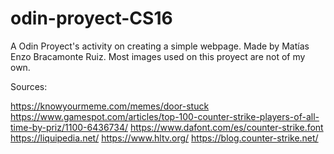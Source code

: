 # odin-proyect-CS16
A Odin Proyect's activity on creating a simple webpage. Made by Matías Enzo Bracamonte Ruiz. Most images used on this proyect are not of my own.

Sources:

https://knowyourmeme.com/memes/door-stuck
https://www.gamespot.com/articles/top-100-counter-strike-players-of-all-time-by-priz/1100-6436734/
https://www.dafont.com/es/counter-strike.font
https://liquipedia.net/
https://www.hltv.org/
https://blog.counter-strike.net/
